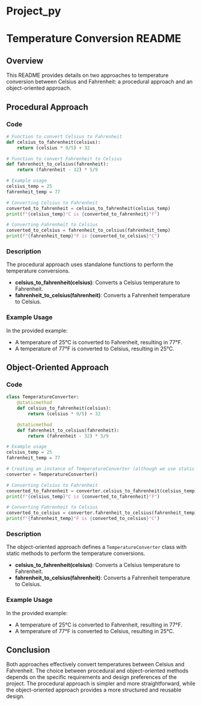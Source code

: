 # Project_py
# Temperature Conversion README

## Overview
This README provides details on two approaches to temperature conversion between Celsius and Fahrenheit: a procedural approach and an object-oriented approach.

## Procedural Approach

### Code

```python
# Function to convert Celsius to Fahrenheit
def celsius_to_fahrenheit(celsius):
    return (celsius * 9/5) + 32

# Function to convert Fahrenheit to Celsius
def fahrenheit_to_celsius(fahrenheit):
    return (fahrenheit - 32) * 5/9

# Example usage
celsius_temp = 25
fahrenheit_temp = 77

# Converting Celsius to Fahrenheit
converted_to_fahrenheit = celsius_to_fahrenheit(celsius_temp)
print(f"{celsius_temp}°C is {converted_to_fahrenheit}°F")

# Converting Fahrenheit to Celsius
converted_to_celsius = fahrenheit_to_celsius(fahrenheit_temp)
print(f"{fahrenheit_temp}°F is {converted_to_celsius}°C")
```

### Description
The procedural approach uses standalone functions to perform the temperature conversions. 

- **celsius_to_fahrenheit(celsius)**: Converts a Celsius temperature to Fahrenheit.
- **fahrenheit_to_celsius(fahrenheit)**: Converts a Fahrenheit temperature to Celsius.

### Example Usage
In the provided example:
- A temperature of 25°C is converted to Fahrenheit, resulting in 77°F.
- A temperature of 77°F is converted to Celsius, resulting in 25°C.

## Object-Oriented Approach

### Code

```python
class TemperatureConverter:
    @staticmethod
    def celsius_to_fahrenheit(celsius):
        return (celsius * 9/5) + 32

    @staticmethod
    def fahrenheit_to_celsius(fahrenheit):
        return (fahrenheit - 32) * 5/9

# Example usage
celsius_temp = 25
fahrenheit_temp = 77

# Creating an instance of TemperatureConverter (although we use static methods, so it's not necessary)
converter = TemperatureConverter()

# Converting Celsius to Fahrenheit
converted_to_fahrenheit = converter.celsius_to_fahrenheit(celsius_temp)
print(f"{celsius_temp}°C is {converted_to_fahrenheit}°F")

# Converting Fahrenheit to Celsius
converted_to_celsius = converter.fahrenheit_to_celsius(fahrenheit_temp)
print(f"{fahrenheit_temp}°F is {converted_to_celsius}°C")
```

### Description
The object-oriented approach defines a `TemperatureConverter` class with static methods to perform the temperature conversions. 

- **celsius_to_fahrenheit(celsius)**: Converts a Celsius temperature to Fahrenheit.
- **fahrenheit_to_celsius(fahrenheit)**: Converts a Fahrenheit temperature to Celsius.

### Example Usage
In the provided example:
- A temperature of 25°C is converted to Fahrenheit, resulting in 77°F.
- A temperature of 77°F is converted to Celsius, resulting in 25°C.

## Conclusion
Both approaches effectively convert temperatures between Celsius and Fahrenheit. The choice between procedural and object-oriented methods depends on the specific requirements and design preferences of the project. The procedural approach is simpler and more straightforward, while the object-oriented approach provides a more structured and reusable design.